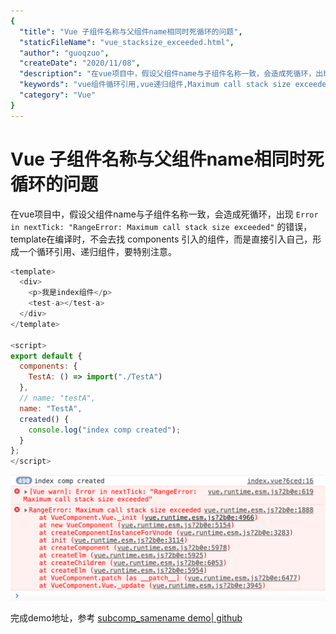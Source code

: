 ```yaml
---
{
  "title": "Vue 子组件名称与父组件name相同时死循环的问题",
  "staticFileName": "vue_stacksize_exceeded.html",
  "author": "guoqzuo",
  "createDate": "2020/11/08",
  "description": "在vue项目中，假设父组件name与子组件名称一致，会造成死循环，出现 Error in nextTick: 'RangeError: Maximum call stack size exceeded' 的错误，template在编译时，不会去找 components 引入的组件，而是直接引入自己，形成一个循环引用、递归组件，要特别注意。",
  "keywords": "vue组件循环引用,vue递归组件,Maximum call stack size exceeded",
  "category": "Vue"
}
---
```


# Vue 子组件名称与父组件name相同时死循环的问题
在vue项目中，假设父组件name与子组件名称一致，会造成死循环，出现 `Error in nextTick: "RangeError: Maximum call stack size exceeded"` 的错误，template在编译时，不会去找 components 引入的组件，而是直接引入自己，形成一个循环引用、递归组件，要特别注意。
```js
<template>
  <div>
    <p>我是index组件</p>
    <test-a></test-a>
  </div>
</template>

<script>
export default {
  components: {
    TestA: () => import("./TestA")
  },
  // name: "testA",
  name: "TestA",
  created() {
    console.log("index comp created");
  }
};
</script>
```

![subcomp_samename.png](../../../images/blog/vue/subcomp_samename.png)

完成demo地址，参考 [subcomp_samename demo| github](https://github.com/zuoxiaobai/fedemo/tree/master/src/vuecli-demo/src/views/subcomp_samename)